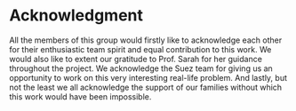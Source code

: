 # Acknowledgment

All the members of this group would firstly like to acknowledge each other for their enthusiastic team spirit and equal contribution to this work. We would also like to extent our gratitude to Prof. Sarah for her guidance throughout the project. We acknowledge the Suez team for giving us an opportunity to work on this very interesting real-life problem. And lastly, but not the least we all acknowledge the support of our families without which this work would have been impossible.
